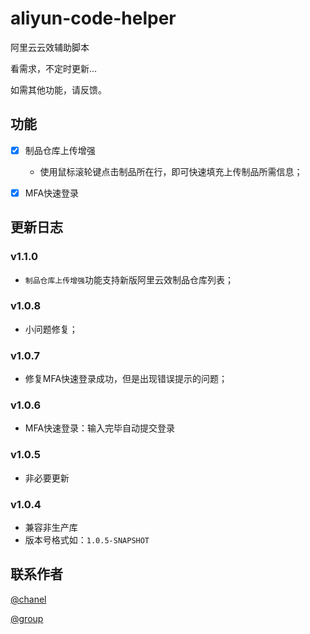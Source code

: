 # aliyun-code-helper
阿里云云效辅助脚本

看需求，不定时更新...

如需其他功能，请反馈。

## 功能
- [x] 制品仓库上传增强
  - 使用鼠标滚轮键点击制品所在行，即可快速填充上传制品所需信息；

- [x] MFA快速登录

## 更新日志
### v1.1.0
- ```制品仓库上传增强```功能支持新版阿里云效制品仓库列表；

### v1.0.8
- 小问题修复；
### v1.0.7
- 修复MFA快速登录成功，但是出现错误提示的问题；

### v1.0.6
- MFA快速登录：输入完毕自动提交登录

### v1.0.5
- 非必要更新

### v1.0.4
- 兼容非生产库
- 版本号格式如：```1.0.5-SNAPSHOT```

## 联系作者
[@chanel](https://t.me/tcbmqy)

[@group](https://t.me/tgbmqy)
